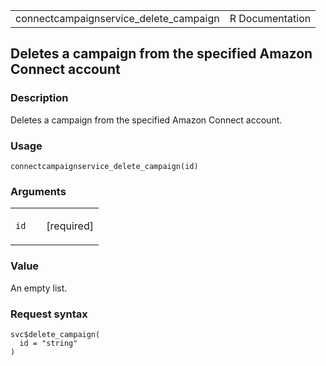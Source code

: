 <table style="width: 100%;">
<tbody>
<tr class="odd">
<td>connectcampaignservice_delete_campaign</td>
<td style="text-align: right;">R Documentation</td>
</tr>
</tbody>
</table>

## Deletes a campaign from the specified Amazon Connect account

### Description

Deletes a campaign from the specified Amazon Connect account.

### Usage

    connectcampaignservice_delete_campaign(id)

### Arguments

<table>
<colgroup>
<col style="width: 35%" />
<col style="width: 65%" />
</colgroup>
<tbody>
<tr class="odd">
<td><code
id="connectcampaignservice_delete_campaign_:_id">id</code></td>
<td><p>[required]</p></td>
</tr>
</tbody>
</table>

### Value

An empty list.

### Request syntax

    svc$delete_campaign(
      id = "string"
    )
